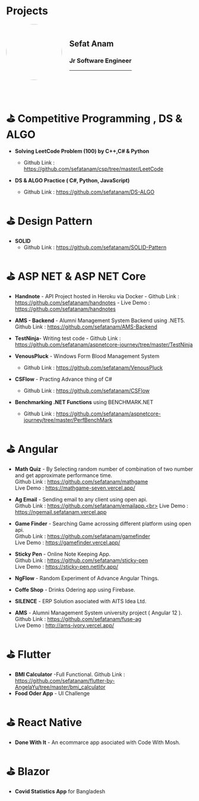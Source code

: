 # **Projects**

<div  style='display:flex; align-items:center;'>
<img src='https://pbs.twimg.com/profile_images/1400517637101080577/FlnoNlIh_400x400.jpg' style='width:150px;border-radius:50%; margin-right:20px' />

<div>

## **Sefat Anam**

### Jr Software Engineer

<hr>
</div>
</div>
<br>
<br>

# ⛳ **Competitive Programming , DS & ALGO**

- **Solving LeetCode Problem (100) by C++,C# & Python**

  - Github Link : https://github.com/sefatanam/csp/tree/master/LeetCode

- **DS & ALGO Practice ( C#, Python, JavaScript)**
  - Github Link : https://github.com/sefatanam/DS-ALGO

# ⛳ **Design Pattern**

- **SOLID**
  - Github Link : https://github.com/sefatanam/SOLID-Pattern

# ⛳ **ASP NET & ASP NET Core**

- **Handnote** - API Project hosted in Heroku via Docker - Github Link : https://github.com/sefatanam/handnotes - Live Demo : https://github.com/sefatanam/handnotes
  <br>

- **AMS - Backend** - Alumni Management System Backend using .NET5. Github Link : https://github.com/sefatanam/AMS-Backend

- **TestNinja**- Writing test code - Github Link : https://github.com/sefatanam/aspnetcore-journey/tree/master/TestNinja
  <br>
- **VenousPluck** - Windows Form Blood Management System

  - Github Link : https://github.com/sefatanam/VenousPluck

- **CSFlow** - Practing Advance thing of C#

  - Github Link : https://github.com/sefatanam/CSFlow

- **Benchmarking .NET Functions** using BENCHMARK.NET
  - Github Link : https://github.com/sefatanam/aspnetcore-journey/tree/master/PerfBenchMark

# ⛳ **Angular**

- **Math Quiz** - By Selecting random number of combination of two number and get approximate performance time.<br>
  Github Link : https://github.com/sefatanam/mathgame <br>
  Live Demo : https://mathgame-seven.vercel.app/

- **Ag Email** - Sending email to any client using open api.<br>
  Github Link : https://github.com/sefatanam/emailapp.<br>
  Live Demo : https://ngemail.sefatanam.vercel.app

- **Game Finder** - Searching Game acrossing different platform using open api. <br>
  Github Link : https://github.com/sefatanam/gamefinder <br>
  Live Demo : https://gamefinder.vercel.app/

- **Sticky Pen** - Online Note Keeping App.<br>
  Github Link : https://github.com/sefatanam/sticky-pen<br>
  Live Demo : https://sticky-pen.netlify.app/

- **NgFlow** - Random Experiment of Advance Angular Things.

- **Coffe Shop** - Drinks Odering app using Firebase.

- **SILENCE** - ERP Solution asociated with AITS Idea Ltd.

- **AMS** - Alumni Management System university project ( Angular 12 ).<br>
  Github Link : https://github.com/sefatanam/fuse-ag<br>
  Live Demo : http://ams-ivory.vercel.app/

# ⛳ **Flutter**

- **BMI Calculator** -Full Functional. Github Link : https://github.com/sefatanam/flutter-by-AngelaYu/tree/master/bmi_calculator
- **Food Oder App** - UI Challenge

# ⛳ **React Native**

- **Done With It** - An ecommarce app asociated with Code With Mosh.

# ⛳ **Blazor**

- **Covid Statistics App** for Bangladesh

<br>
<br>
<br>
